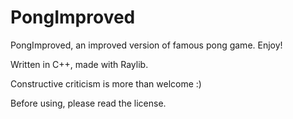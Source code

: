 # PongImproved
PongImproved, an improved version of famous pong game. Enjoy!

Written in C++, made with Raylib.

Constructive criticism is more than welcome :)

Before using, please read the license.
